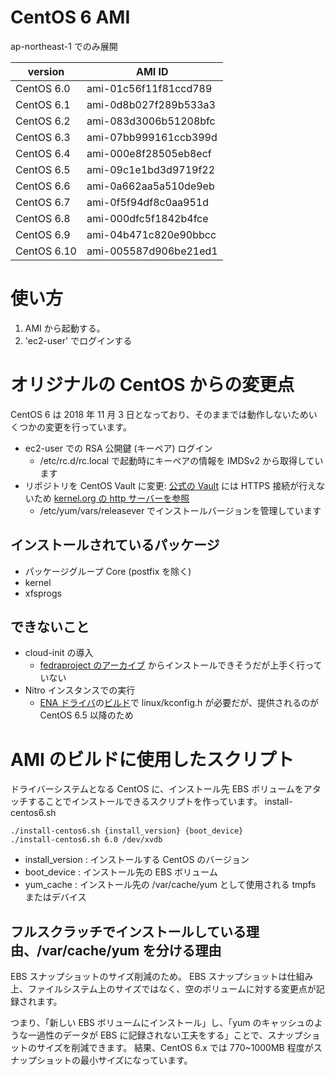 # CentOS 6 AMI

ap-northeast-1 でのみ展開

| version  | AMI ID |
| ------------- | ------------- |
| CentOS 6.0  |  ami-01c56f11f81ccd789  |
| CentOS 6.1  |  ami-0d8b027f289b533a3  |
| CentOS 6.2  |  ami-083d3006b51208bfc  |
| CentOS 6.3  |  ami-07bb999161ccb399d  |
| CentOS 6.4  |  ami-000e8f28505eb8ecf  |
| CentOS 6.5  |  ami-09c1e1bd3d9719f22  |
| CentOS 6.6  |  ami-0a662aa5a510de9eb  |
| CentOS 6.7  |  ami-0f5f94df8c0aa951d  |
| CentOS 6.8  |  ami-000dfc5f1842b4fce  |
| CentOS 6.9  |  ami-04b471c820e90bbcc  |
| CentOS 6.10  |  ami-005587d906be21ed1  |


# 使い方

1. AMI から起動する。
2. 'ec2-user' でログインする

# オリジナルの CentOS からの変更点
CentOS 6 は 2018 年 11 月 3 日となっており、そのままでは動作しないためいくつかの変更を行っています。
 - ec2-user での RSA 公開鍵 (キーペア) ログイン
   - /etc/rc.d/rc.local で起動時にキーペアの情報を IMDSv2 から取得しています
 - リポジトリを CentOS Vault に変更: [公式の Vault](https://vault.centos.org/6.0/) には HTTPS 接続が行えないため [kernel.org の http サーバーを参照](https://archive.kernel.org/centos-vault/6.0/) 
   - /etc/yum/vars/releasever でインストールバージョンを管理しています

## インストールされているパッケージ
 - パッケージグループ Core (postfix を除く)
 - kernel
 - xfsprogs

## できないこと
 - cloud-init の導入
   - [fedraproject のアーカイブ](https://archives.fedoraproject.org/pub/archive/epel/6/x86_64/Packages/c/cloud-init-0.7.4-2.el6.noarch.rpm) からインストールできそうだが上手く行っていない
 - Nitro インスタンスでの実行
   - [ENA ドライバ](https://github.com/amzn/amzn-drivers/)の[ビルド](https://repost.aws/ja/knowledge-center/install-ena-driver-rhel-ec2)で linux/kconfig.h が必要だが、提供されるのが CentOS 6.5 以降のため

# AMI のビルドに使用したスクリプト

ドライバーシステムとなる CentOS に、インストール先 EBS ボリュームをアタッチすることでインストールできるスクリプトを作っています。
install-centos6.sh
```
./install-centos6.sh {install_version} {boot_device}
./install-centos6.sh 6.0 /dev/xvdb
```
 - install_version : インストールする CentOS のバージョン
 - boot_device : インストール先の EBS ボリューム
 - yum_cache : インストール先の /var/cache/yum として使用される tmpfs またはデバイス

## フルスクラッチでインストールしている理由、/var/cache/yum を分ける理由

EBS スナップショットのサイズ削減のため。
EBS スナップショットは仕組み上、ファイルシステム上のサイズではなく、空のボリュームに対する変更点が記録されます。

つまり、「新しい EBS ボリュームにインストール」し、「yum のキャッシュのような一過性のデータが EBS に記録されない工夫をする」ことで、スナップショットのサイズを削減できます。
結果、CentOS 6.x では 770~1000MB 程度がスナップショットの最小サイズになっています。

